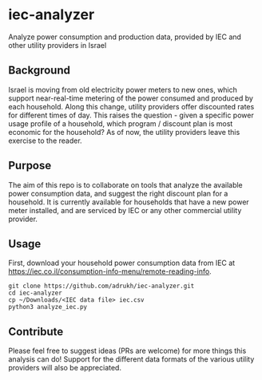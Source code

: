 # iec-analyzer
Analyze power consumption and production data, provided by IEC and other utility providers in Israel

## Background
Israel is moving from old electricity power meters to new ones, which support near-real-time metering of the power consumed and produced by each household. Along this change, utility providers offer discounted rates for different times of day. This raises the question - given a specific power usage profile of a household, which program / discount plan is most economic for the household? As of now, the utility providers leave this exercise to the reader.

## Purpose
The aim of this repo is to collaborate on tools that analyze the available power consumption data, and suggest the right discount plan for a household. It is currently available for households that have a new power meter installed, and are serviced by IEC or any other commercial utility provider.

## Usage
First, download your household power consumption data from IEC at https://iec.co.il/consumption-info-menu/remote-reading-info.

```
git clone https://github.com/adrukh/iec-analyzer.git
cd iec-analyzer
cp ~/Downloads/<IEC data file> iec.csv
python3 analyze_iec.py
```

## Contribute
Please feel free to suggest ideas (PRs are welcome) for more things this analysis can do!
Support for the different data formats of the various utility providers will also be appreciated.
